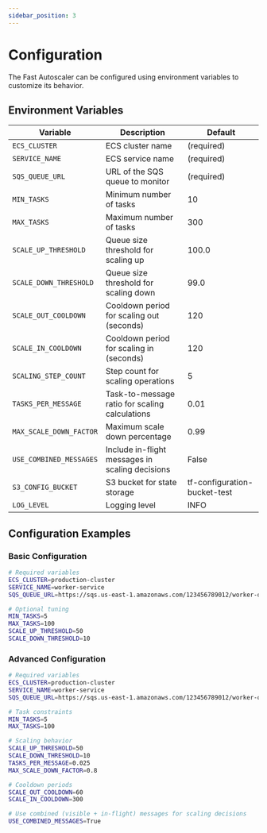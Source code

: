 ```yaml
---
sidebar_position: 3
---
```


# Configuration

The Fast Autoscaler can be configured using environment variables to customize its behavior.

## Environment Variables

| Variable | Description | Default |
|----------|-------------|---------|
| `ECS_CLUSTER` | ECS cluster name | (required) |
| `SERVICE_NAME` | ECS service name | (required) |
| `SQS_QUEUE_URL` | URL of the SQS queue to monitor | (required) |
| `MIN_TASKS` | Minimum number of tasks | 10 |
| `MAX_TASKS` | Maximum number of tasks | 300 |
| `SCALE_UP_THRESHOLD` | Queue size threshold for scaling up | 100.0 |
| `SCALE_DOWN_THRESHOLD` | Queue size threshold for scaling down | 99.0 |
| `SCALE_OUT_COOLDOWN` | Cooldown period for scaling out (seconds) | 120 |
| `SCALE_IN_COOLDOWN` | Cooldown period for scaling in (seconds) | 120 |
| `SCALING_STEP_COUNT` | Step count for scaling operations | 5 |
| `TASKS_PER_MESSAGE` | Task-to-message ratio for scaling calculations | 0.01 |
| `MAX_SCALE_DOWN_FACTOR` | Maximum scale down percentage | 0.99 |
| `USE_COMBINED_MESSAGES` | Include in-flight messages in scaling decisions | False |
| `S3_CONFIG_BUCKET` | S3 bucket for state storage | tf-configuration-bucket-test |
| `LOG_LEVEL` | Logging level | INFO |

## Configuration Examples

### Basic Configuration

```bash
# Required variables
ECS_CLUSTER=production-cluster
SERVICE_NAME=worker-service
SQS_QUEUE_URL=https://sqs.us-east-1.amazonaws.com/123456789012/worker-queue

# Optional tuning
MIN_TASKS=5
MAX_TASKS=100
SCALE_UP_THRESHOLD=50
SCALE_DOWN_THRESHOLD=10
```

### Advanced Configuration

```bash
# Required variables
ECS_CLUSTER=production-cluster
SERVICE_NAME=worker-service
SQS_QUEUE_URL=https://sqs.us-east-1.amazonaws.com/123456789012/worker-queue

# Task constraints
MIN_TASKS=5
MAX_TASKS=100

# Scaling behavior
SCALE_UP_THRESHOLD=50
SCALE_DOWN_THRESHOLD=10
TASKS_PER_MESSAGE=0.025
MAX_SCALE_DOWN_FACTOR=0.8

# Cooldown periods
SCALE_OUT_COOLDOWN=60
SCALE_IN_COOLDOWN=300

# Use combined (visible + in-flight) messages for scaling decisions
USE_COMBINED_MESSAGES=True
```